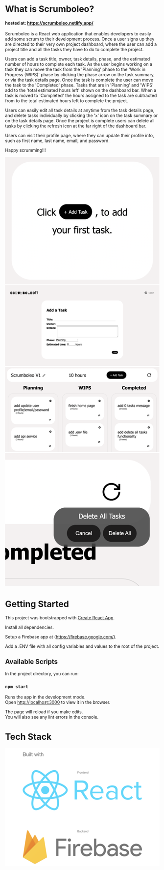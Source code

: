 # What is Scrumboleo?  
#### hosted at: https://scrumboleo.netlify.app/

Scrumboleo is a React web application that enables developers to easily add some scrum to their development process. Once a user signs up they are directed to their very own project dashboard, where the user can add a project title and all the tasks they have to do to complete the project.

Users can add a task title, owner, task details, phase, and the estimated number of hours to complete each task. As the user begins working on a task they can move the task from the 'Planning' phase to the 'Work in Progress (WIPS)' phase by clicking the phase arrow on the task summary, or via the task details page. Once the task is complete the user can move the task to the 'Completed' phase. Tasks that are in 'Planning' and 'WIPS' add to the 'total estimated hours left' shown on the dashboard bar. When a task is moved to 'Completed' the hours assigned to the task are subtracted from to the total estimated hours left to complete the project.

Users can easily edit all task details at anytime from the task details page, and delete tasks individually by clicking the 'x' icon on the task summary or on the task details page. Once the project is complete users can delete all tasks by clicking the refresh icon at the far right of the dashboard bar.

Users can visit their profile page, where they can update their profile info, such as first name, last name, email, and password.

Happy scrumming!!!


![screenshot](https://github.com/richsbrown/scrumboleo/blob/master/src/assets/addTask.png)
![screenshot](https://github.com/richsbrown/scrumboleo/blob/master/src/assets/addTaskPage.png)
![screenshot](https://github.com/richsbrown/scrumboleo/blob/master/src/assets/dashboard.png)
![screenshot](https://github.com/richsbrown/scrumboleo/blob/master/src/assets/deleteAll.png)



# Getting Started

This project was bootstrapped with [Create React App](https://github.com/facebook/create-react-app).

Install all dependencies.

Setup a Firebase app at (https://firebase.google.com/).

Add a .ENV file with all config variables and values to the root of the project.


## Available Scripts

In the project directory, you can run:


### `npm start`

Runs the app in the development mode.\
Open [http://localhost:3000](http://localhost:3000) to view it in the browser.

The page will reload if you make edits.\
You will also see any lint errors in the console.


# Tech Stack
![screenshot](https://github.com/richsbrown/scrumboleo/blob/master/src/assets/techStack.png)
